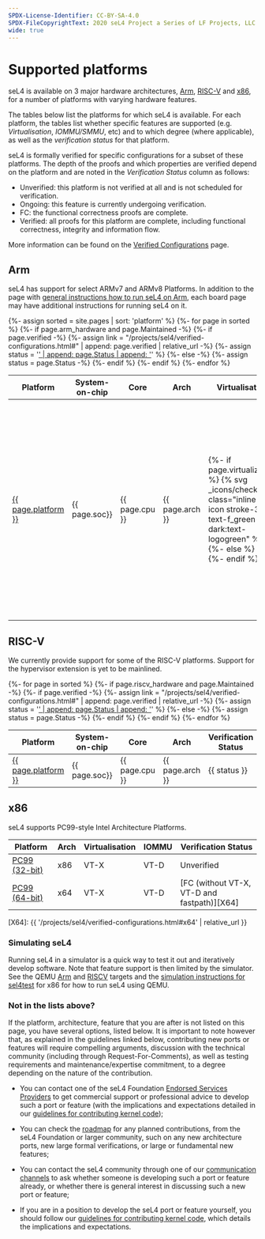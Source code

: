 ```yaml
---
SPDX-License-Identifier: CC-BY-SA-4.0
SPDX-FileCopyrightText: 2020 seL4 Project a Series of LF Projects, LLC.
wide: true
---
```


# Supported platforms

seL4 is available on 3 major hardware architectures, [Arm](#arm),
[RISC-V](#risc-v) and [x86](#x86), for a number of platforms with varying
hardware features.

The tables below list the platforms for which seL4 is available. For each
platform, the tables list whether specific features are supported (e.g.
*Virtualisation*, *IOMMU/SMMU*, etc) and to which degree (where applicable), as
well as the *verification status* for that platform.

seL4 is formally verified for specific configurations for a subset of these
platforms. The depth of the proofs and which properties are verified depend on
the platform and are noted in the *Verification Status* column as follows:

* Unverified: this platform is not verified at all and is not scheduled for verification.
* Ongoing: this feature is currently undergoing verification.
* FC: the functional correctness proofs are complete.
* Verified: all proofs for this platform are complete, including functional
  correctness, integrity and information flow.

More information can be found on the [Verified Configurations](../projects/sel4/verified-configurations.md) page.

## Arm

seL4 has support for select ARMv7 and ARMv8 Platforms. In addition to the page
with [general instructions how to run seL4 on Arm](GeneralARM.html), each board
page may have additional instructions for running seL4 on it.

<div class="overflow-x-auto">
<table>
  <thead>
    <tr>
      <th>Platform</th>
      <th>System-on-chip</th>
      <th>Core</th>
      <th>Arch</th>
      <th>Virtualisation</th>
      <th>SMMU</th>
      <th>Verification Status</th>
    </tr>
  </thead>
  <tbody>
{%- assign sorted = site.pages | sort: 'platform' %}
{%- for page in sorted %}
{%- if page.arm_hardware and page.Maintained -%}
{%-   if page.verified -%}
{%-    assign link = "/projects/sel4/verified-configurations.html#" | append: page.verified | relative_url -%}
{%-    assign status = '<a href="' | append: link | append: '">' | append: page.Status | append: '</a>' %}
{%-   else -%}
{%-    assign status = page.Status -%}
{%-   endif %}
    <tr>
      <td><a href="{{page.url| relative_url}}">{{ page.platform }}</a></td>
      <td>{{ page.soc}}</td>
      <td>{{ page.cpu }}</td>
      <td>{{ page.arch }}</td>
      <td class="text-center">
{%- if page.virtualization %}
        {% svg _icons/check.svg class="inline-icon stroke-3 text-f_green-500 dark:text-logogreen" %}
{%- else %}
        &ndash;
{%- endif %}
      </td>
      <td class="text-center">
{%- if page.iommu %}
{%-   if page.iommu == "limited" %}
{%-     assign color="text-yellow-500" %}
{%-   else %}
{%-     assign color="text-f_green-500 dark:text-logogreen" %}
{%-   endif %}
        {% svg _icons/check.svg class="inline-icon stroke-3 {{color}}" %}
{%- else %}
        &ndash;
{%- endif %}
      </td>
      <td>{{ status }}</td>
    </tr>
{%- endif %}
{%- endfor %}
  </tbody>
</table>
</div>

## RISC-V

We currently provide support for some of the RISC-V platforms. Support for the hypervisor extension is yet to be mainlined.

<div class="overflow-x-auto">
<table>
  <thead>
    <tr>
      <th>Platform</th>
      <th>System-on-chip</th>
      <th>Core</th>
      <th>Arch</th>
      <!-- th>Virtualisation</th -->
      <th>Verification Status</th>
    </tr>
  </thead>
  <tbody>
{%- for page in sorted %}
{%- if page.riscv_hardware and page.Maintained -%}
{%-   if page.verified -%}
{%-    assign link = "/projects/sel4/verified-configurations.html#" | append: page.verified | relative_url -%}
{%-    assign status = '<a href="' | append: link | append: '">' | append: page.Status | append: '</a>' %}
{%-   else -%}
{%-    assign status = page.Status -%}
{%-   endif %}
    <tr>
      <td><a href="{{page.url| relative_url}}">{{ page.platform }}</a></td>
      <td>{{ page.soc}}</td>
      <td>{{ page.cpu }}</td>
      <td>{{ page.arch }}</td>
      <!-- td class="text-center">
{%- if page.virtualization %}
        {% svg _icons/check.svg class="inline-icon stroke-3 text-f_green-500 dark:text-logogreen" %}
{%- else %}
        &ndash;
{%- endif %}
      </td -->
      <td>{{ status }}</td>
    </tr>
{%- endif %}
{%- endfor %}
  </tbody>
</table>
</div>

## x86

seL4 supports PC99-style Intel Architecture Platforms.

| Platform              | Arch | Virtualisation | IOMMU | Verification Status                  |
| -                     |  -   | -              | -     | -                                    |
| [PC99 (32-bit)](IA32.html) | x86  | VT-X           | VT-D  | Unverified                        |
| [PC99 (64-bit)](IA32.html) | x64  | VT-X           | VT-D  | [FC (without VT-X, VT-D and fastpath)][X64] |

[X64]: {{ '/projects/sel4/verified-configurations.html#x64' | relative_url }}


### Simulating seL4

Running seL4 in a simulator is a quick way to test it out and iteratively
develop software. Note that feature support is then limited by the simulator.
See the QEMU [Arm](qemu-arm-virt.html) and [RISCV](qemu-riscv-virt.html) targets
and the [simulation instructions for sel4test](/projects/sel4test/#running-it)
for x86 for how to run seL4 using QEMU.

### Not in the lists above?

If the platform, architecture, feature that you are after is not listed on this page,
you have several options, listed below. It is important to note however that, as
explained in the guidelines linked below, contributing new ports or features will require
compelling arguments, discussion with the technical community (including through
Request-For-Comments), as well as testing requirements and maintenance/expertise
commitment, to a degree depending on the nature of the contribution.


- You can contact one of the seL4 Foundation [Endorsed Services
  Providers](https://sel4.systems/Foundation/Services/) to get commercial
  support or professional advice to develop such a port or feature (with the
  implications and expectations detailed in our [guidelines for contributing
  kernel code](../projects/sel4/kernel-contribution.html));

- You can check the [roadmap](https://sel4.systems/roadmap.html) for any planned
  contributions, from the seL4 Foundation or larger community, such on any new
  architecture ports, new large formal verifications, or large or fundamental
  new features;

- You can contact the seL4 community through one of our [communication
  channels](https://sel4.systems/contact/) to ask whether someone is developing
  such a port or feature already, or whether there is general interest in discussing
  such a new port or feature;

- If you are in a position to develop the seL4 port or feature yourself, you
  should follow our [guidelines for contributing kernel
  code](../projects/sel4/kernel-contribution.html), which details the
  implications and expectations.

